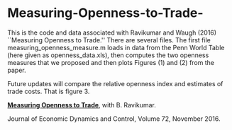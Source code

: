 # Measuring-Openness-to-Trade-
This is the code and data associated with Ravikumar and Waugh (2016) ``Measuring Openness to Trade.'' There are several files. The first file measuring_openness_measure.m loads in data from the Penn World Table (here given as openness_data.xls), then computes the two openness measures that we proposed and then plots Figures (1) and (2) from the paper.  

Future updates will compare the relative openness index and estimates of trade costs. That is figure 3.

[**Measuring Openness to Trade**](http://www.waugheconomics.com/uploads/2/2/5/6/22563786/measuring_openness.pdf), with B. Ravikumar.

Journal of Economic Dynamics and Control, Volume 72, November 2016.
